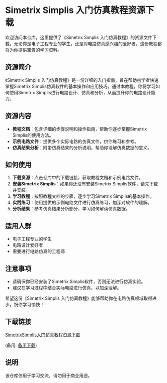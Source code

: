 # Simetrix Simplis 入门仿真教程资源下载

欢迎访问本仓库，这里提供了《Simetrix Simplis 入门仿真教程》的资源文件下载。无论你是电子工程专业的学生，还是对电路仿真感兴趣的爱好者，这份教程都将为你提供宝贵的学习资料。

## 资源简介

《Simetrix Simplis 入门仿真教程》是一份详细的入门指南，旨在帮助初学者快速掌握Simetrix Simplis仿真软件的基本操作和应用技巧。通过本教程，你将学习如何使用Simetrix Simplis进行电路设计、仿真和分析，从而提升你的电路设计能力。

## 资源内容

- **教程文档**：包含详细的步骤说明和操作指南，帮助你逐步掌握Simetrix Simplis的使用方法。
- **示例电路文件**：提供多个实际电路的仿真文件，供你练习和参考。
- **仿真结果分析**：附带仿真结果的分析说明，帮助你理解仿真数据的意义。

## 如何使用

1. **下载资源**：点击仓库中的下载链接，获取教程文档和示例电路文件。
2. **安装Simetrix Simplis**：如果你还没有安装Simetrix Simplis软件，请先下载并安装。
3. **学习教程**：按照教程文档的步骤，逐步学习Simetrix Simplis的基本操作。
4. **实践练习**：使用提供的示例电路文件进行仿真练习，加深对软件的理解。
5. **分析结果**：参考仿真结果分析部分，学习如何解读仿真数据。

## 适用人群

- 电子工程专业的学生
- 电路设计爱好者
- 需要进行电路仿真的工程师

## 注意事项

- 请确保你已经安装了Simetrix Simplis软件，否则无法进行仿真实验。
- 建议在学习过程中结合实际电路进行仿真，以加深理解。

希望这份《Simetrix Simplis 入门仿真教程》能够帮助你在电路仿真领域取得进步，祝你学习愉快！

## 下载链接
[SimetrixSimplis入门仿真教程资源下载](https://pan.quark.cn/s/b779d00ab7b1) 

(备用: [备用下载](https://pan.baidu.com/s/1kYW-DPGvNytqOzY949MTUw?pwd=1234))

## 说明

该仓库仅用于学习交流，请勿用于商业用途。
